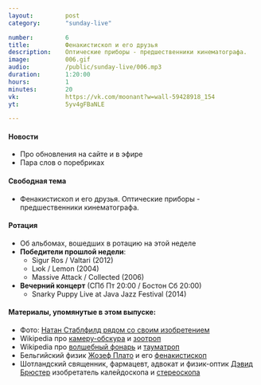 ```yaml
---
layout:         post
category:       "sunday-live"

number:         6
title:          Фенакистископ и его друзья
description:    Оптические приборы - предшественники кинематографа.
image:          006.gif
audio:          /public/sunday-live/006.mp3
duration:       1:20:00
hours:          1
minutes:        20
vk:             https://vk.com/moonant?w=wall-59428918_154
yt:             5yv4gFBaNLE

---
```


#### Новости
- Про обновления на сайте и в эфире
- Пара слов о поребриках

#### Свободная тема
-  Фенакистископ и его друзья.  Оптические приборы - предшественники кинематографа.

#### Ротация
- Об альбомах, вошедших в ротацию на этой неделе
- **Победители прошлой недели**:
    - Sigur Ros / Valtari (2012)
    - Lюk / Lemon (2004)
    - Massive Attack / Collected (2006)
- **Вечерний концерт** (СПб Пт 20:00 / Бостон Сб 20:00)
    - Snarky Puppy Live at Java Jazz Festival (2014)

#### Материалы, упомянутые в этом выпуске:
- Фото: [Натан Стаблфилд рядом со своим изобретением](https://upload.wikimedia.org/wikipedia/en/2/2d/Nathan_b_stubblefield.jpg?1458579576212)
- Wikipedia про [камеру-обскура](https://ru.wikipedia.org/wiki/Камера-обскура) и [зоотроп](https://ru.wikipedia.org/wiki/Зоотроп)
- Wikipedia про [волшебный фонарь](https://ru.wikipedia.org/wiki/Волшебный_фонарь) и [тауматроп](https://ru.wikipedia.org/wiki/Тауматроп)
- Бельгийский физик [Жозеф Плато](https://ru.wikipedia.org/wiki/Плато,_Жозеф) и его [фенакистископ](https://ru.wikipedia.org/wiki/Фенакистископ)
- Шотландский священник, фармацевт, адвокат и физик-оптик [Дэвид Брюстер](https://ru.wikipedia.org/wiki/Брюстер,_Дэвид) изобретатель калейдоскопа и [стереоскопа](http://images.tildacdn.info/85e3f10e-9893-41bb-936d-7c69ca1957b5/st.png)
